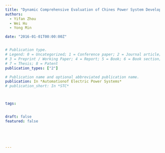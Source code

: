 ```yaml
---
title: "Dynamic Comprehensive Evaluation of Chines Power System Development Level Based on Provincial Data"
authors:
  - Yifan Zhou
  - Wei Hu
  - Yong Min

date: "2016-01-01T00:00:00Z"


# Publication type.
# Legend: 0 = Uncategorized; 1 = Conference paper; 2 = Journal article;
# 3 = Preprint / Working Paper; 4 = Report; 5 = Book; 6 = Book section;
# 7 = Thesis; 8 = Patent
publication_types: ["2"]

# Publication name and optional abbreviated publication name.
publication: In *Automationof Electric Power Systems*
# publication_short: In *STC*



tags:


draft: false
featured: false





---
```



